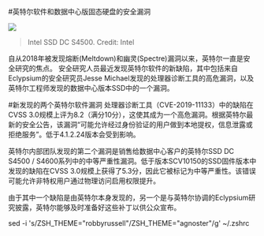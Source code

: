 #英特尔软件和数据中心版固态硬盘的安全漏洞

![](https://img.purch.com/intel-ssd-dc-s4500/w/755/aHR0cDovL21lZGlhLmJlc3RvZm1pY3JvLmNvbS8yL1QvODQ1MDkzL29yaWdpbmFsL2ludGVsLXNzZC1kYy5KUEc=)
> Intel SSD DC S4500. Credit: Intel

自从2018年被发现熔断(Meltdown)和幽灵(Spectre)漏洞以来，英特尔一直是安全研究的焦点。
安全研究人员最近发现英特尔软件的新缺陷，其中包括来自Eclypsium的安全研究员Jesse Michael发现的处理器诊断工具的高危漏洞，以及英特尔工程师发现的数据中心版本SSD中的一个漏洞。

#新发现的两个英特尔软件漏洞
处理器诊断工具（CVE-2019-11133）中的缺陷在CVSS 3.0规模上评为8.2（满分10分），这使其成为一个高危漏洞。根据英特尔最新的安全公告，该漏洞“可能允许经过身份验证的用户做到本地提权，信息泄露或
拒绝服务”。低于4.1.2.24版本会受到影响。

英特尔内部团队发现的第二个漏洞是销售给数据中心客户的英特尔SSD DC S4500 / S4600系列中的中等严重性漏洞。低于版本SCV10150的SSD固件版本中发现的缺陷在CVSS 3.0规模上获得了5.3分，因此它被标记为中等严重性。该错误可能允许非特权用户通过物理访问启用权限提升。

由于其中一个缺陷是由英特尔本身发现的，另一个是与英特尔协调的Eclypsium研究披露，英特尔能够及时准备好这些补丁以供公众宣布。


sed -i 's/ZSH_THEME=\"robbyrussell\"/ZSH_THEME=\"agnoster\"/g' ~/.zshrc
